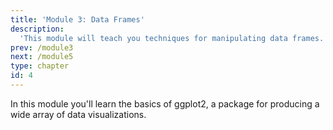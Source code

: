 ```yaml
---
title: 'Module 3: Data Frames'
description:
  'This module will teach you techniques for manipulating data frames.'
prev: /module3
next: /module5
type: chapter
id: 4
---
```


<exercise id="1" title="packge: ggplot2">

In this module you'll learn the basics of ggplot2, a package for producing a wide array of data visualizations.

<codeblock id="04_01">
</codeblock>

</exercise>

